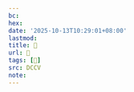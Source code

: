 ```yaml
---
bc:
hex:
date: '2025-10-13T10:29:01+08:00'
lastmod:
title: 􄹃
url: 􄹃
tags: [𧝴]
src: DCCV
note:
---
```


